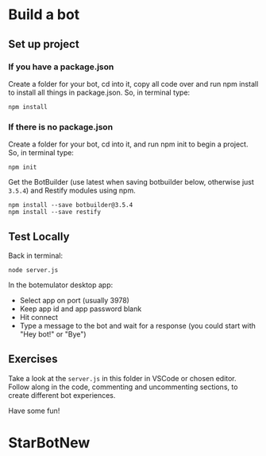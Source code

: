 # Build a bot 

## Set up project

### If you have a package.json

Create a folder for your bot, cd into it, copy all code over and run npm install to install all things in package.json.  So, in terminal type:

    npm install


### If there is no package.json

Create a folder for your bot, cd into it, and run npm init to begin a project.  So, in terminal type:

    npm init
    
Get the BotBuilder (use latest when saving botbuilder below, otherwise just `3.5.4`) and Restify modules using npm.

    npm install --save botbuilder@3.5.4
    npm install --save restify

## Test Locally

Back in terminal:

    node server.js

In the botemulator desktop app:

* Select app on port (usually 3978)
* Keep app id and app password blank
* Hit connect
* Type a message to the bot and wait for a response (you could start with "Hey bot!" or "Bye")

## Exercises

Take a look at the `server.js` in this folder in VSCode or chosen editor.  Follow along in the code, commenting and uncommenting sections, to create different bot experiences.

Have some fun!



# StarBotNew
